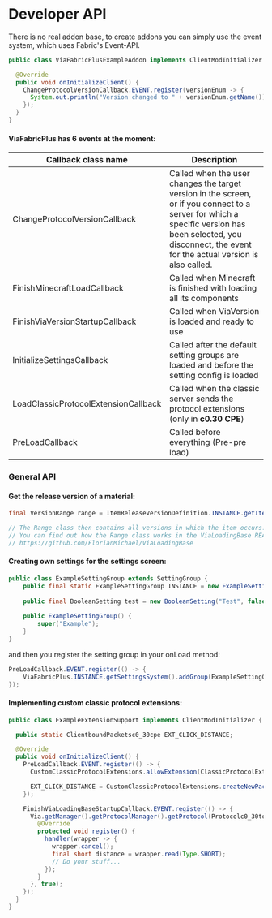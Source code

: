 # Developer API
There is no real addon base, to create addons you can simply use the event system, which uses Fabric's Event-API.
```java
public class ViaFabricPlusExampleAddon implements ClientModInitializer {

  @Override
  public void onInitializeClient() {
    ChangeProtocolVersionCallback.EVENT.register(versionEnum -> {
      System.out.println("Version changed to " + versionEnum.getName());
    });
  }
}
```
#### ViaFabricPlus has 6 events at the moment:
| Callback class name                  | Description                                                                                                                                                                                                   |
|--------------------------------------|---------------------------------------------------------------------------------------------------------------------------------------------------------------------------------------------------------------|
| ChangeProtocolVersionCallback        | Called when the user changes the target version in the screen, or if you connect to a server for which a specific version has been selected, you disconnect, the event for the actual version is also called. |
| FinishMinecraftLoadCallback          | Called when Minecraft is finished with loading all its components                                                                                                                                             |
| FinishViaVersionStartupCallback      | Called when ViaVersion is loaded and ready to use                                                                                                                                                             |
| InitializeSettingsCallback           | Called after the default setting groups are loaded and before the setting config is loaded                                                                                                                    |
| LoadClassicProtocolExtensionCallback | Called when the classic server sends the protocol extensions (only in **c0.30 CPE**)                                                                                                                          |
| PreLoadCallback                      | Called before everything (Pre-pre load)                                                                                                                                                                       |

### General API
#### Get the release version of a material:
```java
final VersionRange range = ItemReleaseVersionDefinition.INSTANCE.getItemMap().get(Items.WRITABLE_BOOK); // If an item does not appear in the item map, it has always existed

// The Range class then contains all versions in which the item occurs. 
// You can find out how the Range class works in the ViaLoadingBase README.
// https://github.com/FlorianMichael/ViaLoadingBase
```

#### Creating own settings for the settings screen:
```java
public class ExampleSettingGroup extends SettingGroup {
    public final static ExampleSettingGroup INSTANCE = new ExampleSettingGroup();
    
    public final BooleanSetting test = new BooleanSetting("Test", false);
    
    public ExampleSettingGroup() {
        super("Example");
    }
}
```
and then you register the setting group in your onLoad method:
```java
PreLoadCallback.EVENT.register(() -> {
    ViaFabricPlus.INSTANCE.getSettingsSystem().addGroup(ExampleSettingGroup.INSTANCE);
});
```

#### Implementing custom classic protocol extensions:
```java
public class ExampleExtensionSupport implements ClientModInitializer {

  public static ClientboundPacketsc0_30cpe EXT_CLICK_DISTANCE;

  @Override
  public void onInitializeClient() {
    PreLoadCallback.EVENT.register(() -> {
      CustomClassicProtocolExtensions.allowExtension(ClassicProtocolExtension.CLICK_DISTANCE); // Register extension as supported

      EXT_CLICK_DISTANCE = CustomClassicProtocolExtensions.createNewPacket(ClassicProtocolExtension.CLICK_DISTANCE, 0x12, (user, buf) -> buf.readShort());
    });

    FinishViaLoadingBaseStartupCallback.EVENT.register(() -> {
      Via.getManager().getProtocolManager().getProtocol(Protocolc0_30toc0_30cpe.class).registerClientbound(EXT_CLICK_DISTANCE, null, new PacketHandlers() {
        @Override
        protected void register() {
          handler(wrapper -> {
            wrapper.cancel();
            final short distance = wrapper.read(Type.SHORT);
            // Do your stuff...
          });
        }
      }, true);
    });
  }
}
```